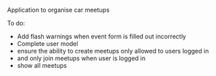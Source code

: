 Application to organise car meetups

To do:
- Add flash warnings when event form is filled out incorrectly
- Complete user model
- ensure the ability to create meetups only allowed to users logged in
- and only join meetups when user is logged in
- show all meetups
